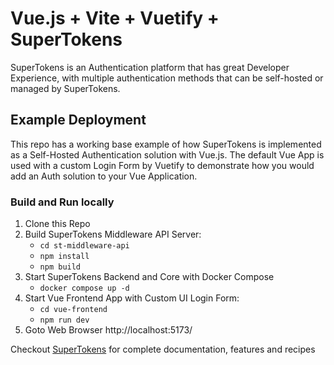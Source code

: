 # Vue.js  + Vite + Vuetify + SuperTokens
SuperTokens is an Authentication platform that has great Developer Experience,
with multiple authentication methods that can be self-hosted or managed by SuperTokens.

## Example Deployment
This repo has a working base example of how SuperTokens is implemented as a Self-Hosted Authentication solution with Vue.js.  The default Vue App is used with a custom Login Form by Vuetify to demonstrate how you would add an Auth solution to your Vue Application. 

### Build and Run locally
1. Clone this Repo
2. Build SuperTokens Middleware API Server:
    - ``` cd st-middleware-api ```
    - ``` npm install ```
    - ``` npm build ```
3. Start SuperTokens Backend and Core with Docker Compose
    - ``` docker compose up -d ```
4. Start Vue Frontend App with Custom UI Login Form: 
    - ``` cd vue-frontend ```
    - ``` npm run dev ```
5. Goto Web Browser http://localhost:5173/


Checkout [SuperTokens](https://supertokens.com/) for complete documentation, features and recipes